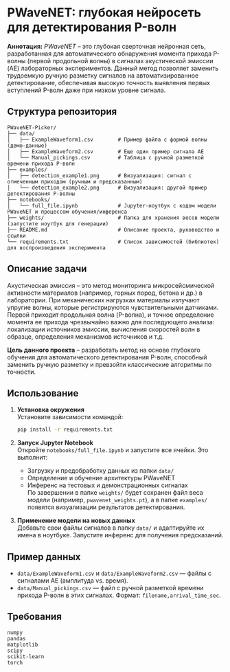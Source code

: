 # PWaveNET: глубокая нейросеть для детектирования P-волн

**Аннотация:** *PWaveNET* – это глубокая сверточная нейронная сеть, разработанная для автоматического обнаружения момента прихода P-волны (первой продольной волны) в сигналах акустической эмиссии (AE) лабораторных экспериментов. Данный метод позволяет заменить трудоемкую ручную разметку сигналов на автоматизированное детектирование, обеспечивая высокую точность выявления первых вступлений P-волн даже при низком уровне сигнала.

## Структура репозитория

```
PWaveNET-Picker/
├── data/
│   ├── ExampleWaveform1.csv        # Пример файла с формой волны (демо-данные)
│   ├── ExampleWaveform2.csv        # Еще один пример сигнала AE
│   └── Manual_pickings.csv         # Таблица с ручной разметкой времени прихода P-волн
├── examples/
│   ├── detection_example1.png      # Визуализация: сигнал с отмеченным приходом (ручным и предсказанным)
│   └── detection_example2.png      # Визуализация: другой пример детектирования P-волны
├── notebooks/
│   └── full_file.ipynb             # Jupyter-ноутбук с кодом модели PWaveNET и процессом обучения/инференса
├── weights/                        # Папка для хранения весов модели (запустите ноутбук для генерации)
├── README.md                       # Описание проекта, руководство и ссылки
└── requirements.txt                # Список зависимостей (библиотек) для воспроизведения эксперимента
```

## Описание задачи

Акустическая эмиссия – это метод мониторинга микросейсмической активности материалов (например, горных пород, бетона и др.) в лаборатории. При механических нагрузках материалы излучают упругие волны, которые регистрируются чувствительными датчиками. Первой приходит продольная волна (P-волна), и точное определение момента ее прихода чрезвычайно важно для последующего анализа: локализации источников эмиссии, вычисления скоростей волн в образце, определения механизмов источников и т.д.

**Цель данного проекта** – разработать метод на основе глубокого обучения для автоматического детектирования P-волн, способный заменить ручную разметку и превзойти классические алгоритмы по точности.

## Использование

1. **Установка окружения**  
   Установите зависимости командой:
   ```bash
   pip install -r requirements.txt
   ```

2. **Запуск Jupyter Notebook**  
   Откройте `notebooks/full_file.ipynb` и запустите все ячейки. Это выполнит:
   - Загрузку и предобработку данных из папки `data/`
   - Определение и обучение архитектуры PWaveNET
   - Инференс на тестовых и демонстрационных сигналах  
   По завершении в папке `weights/` будет сохранен файл веса модели (например, `pwavenet_weights.pt`), а в папке `examples/` появятся визуализации результатов детектирования.

3. **Применение модели на новых данных**  
   Добавьте свои файлы сигналов в папку `data/` и адаптируйте их имена в ноутбуке. Запустите инференс для получения предсказаний.

## Пример данных

- `data/ExampleWaveform1.csv` и `data/ExampleWaveform2.csv` — файлы с сигналами AE (амплитуда vs. время).
- `data/Manual_pickings.csv` — файл с ручной разметкой времени прихода P-волн в этих сигналах. Формат: `filename,arrival_time_sec`.

## Требования

```text
numpy
pandas
matplotlib
scipy
scikit-learn
torch
```
